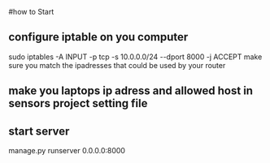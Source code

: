 #how to Start

## configure iptable on you computer
sudo iptables -A INPUT  -p tcp  -s 10.0.0.0/24 --dport 8000 -j ACCEPT
make sure you match the ipadresses that could be used by your router
## make you laptops ip adress and allowed host in sensors project setting file
## start server
manage.py runserver 0.0.0.0:8000


